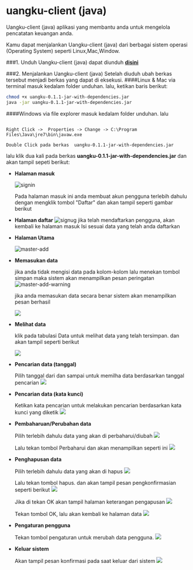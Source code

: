 # uangku-client (java)
 
 Uangku-client (java) aplikasi yang membantu anda untuk mengelola pencatatan keuangan anda.
 
 Kamu dapat menjalankan Uangku-client (java) dari berbagai sistem operasi (Operating System) seperti Linux,Mac,Window.
 
 ###1. Unduh
 Uangku-client (java) dapat diunduh **[disini](https://github.com/winardiaris/uangku-client/raw/master/java/target/uangku-0.1.1-jar-with-dependencies.jar)**
 
 
###2. Menjalankan  Uangku-client (java)
Setelah diuduh ubah berkas tersebut menjadi berkas yang dapat di eksekusi.
####Linux & Mac
via terminal masuk kedalam folder unduhan. lalu, ketikan baris berikut:
```bash
chmod +x uangku-0.1.1-jar-with-dependencies.jar
java -jar uangku-0.1.1-jar-with-dependencies.jar

```
####Windows
via file explorer masuk kedalam folder unduhan. lalu
 ```
 
 Right Click ->  Properties -> Change -> C:\Program Files\Java\jre7\bin\javaw.exe
 
 Double Click pada berkas  uangku-0.1.1-jar-with-dependencies.jar
 
 ```
 
lalu klik dua kali pada berkas **uangku-0.1.1-jar-with-dependencies.jar** dan akan tampil sepeti berikut:

- **Halaman masuk**

	![signin](https://github.com/winardiaris/uangku-client/raw/master/files/Java/01.login.png)
	
	Pada halaman masuk ini anda membuat akun pengguna terlebih dahulu dengan mengklik tombol "Daftar" dan akan tampil seperti gambar berikut

- **Halaman daftar**
  ![signug](https://github.com/winardiaris/uangku-client/raw/master/files/Java/02.signup.png)
  jika telah mendaftarkan pengguna, akan kembali ke halaman masuk
  Isi sesuai data yang telah anda daftarkan

- **Halaman Utama**

	![master-add](https://raw.githubusercontent.com/winardiaris/uangku-client/master/files/Java/03.master-add_data.png)
	
- **Memasukan data**
	
	jika anda tidak mengisi data pada kolom-kolom lalu menekan tombol simpan maka sistem akan menampilkan pesan peringatan
	![master-add-warning](https://github.com/winardiaris/uangku-client/raw/master/files/Java/04.master-add_data-warning-empty.png)
	
	jika anda memasukan data secara benar sistem akan menampilkan pesan berhasil
	
	![](https://github.com/winardiaris/uangku-client/raw/master/files/Java/05.master-add_data-success.png)
	
- **Melihat data**
	
	klik pada tabulasi Data untuk melihat data yang telah tersimpan. dan akan tampil seperti berikut
	
	![](https://github.com/winardiaris/uangku-client/raw/master/files/Java/06.master-view_data.png)
	
- **Pencarian data (tanggal)**
	
	Pilih tanggal dari dan sampai untuk memilha data berdasarkan tanggal pencarian
	![](https://github.com/winardiaris/uangku-client/raw/master/files/Java/07.master-view_data-search-date.png)
	
- **Pencarian data (kata kunci)**
	
	Ketikan kata pencarian untuk melakukan pencarian berdasarkan kata kunci yang diketik
	![](https://github.com/winardiaris/uangku-client/raw/master/files/Java/08.master-view_data-search-string.png)

- **Pembaharuan/Perubahan data**
	
	Pilih terlebih dahulu data yang akan di perbaharui/diubah
	![](https://github.com/winardiaris/uangku-client/raw/master/files/Java/09.master-view_data-select-data.png)
	
	Lalu tekan tombol Perbaharui dan akan menampilkan seperti ini
	![](https://github.com/winardiaris/uangku-client/raw/master/files/Java/10.update-data.png)
	
- **Penghapusan data**
	
	Pilih terlebih dahulu data yang akan di hapus
	![](https://github.com/winardiaris/uangku-client/raw/master/files/Java/11.master-view_data-select-data.png)
	
	Lalu tekan tombol hapus. dan akan tampil pesan pengkonfirmasian seperti berikut
	![](https://github.com/winardiaris/uangku-client/raw/master/files/Java/12.master-view_data-delete-confirm.png)
	
	Jika di tekan OK akan tampil halaman keterangan pengapusan
	![](https://github.com/winardiaris/uangku-client/raw/master/files/Java/13.delete-data.png)
	
	Tekan tombol OK, lalu akan kembali ke halaman data
	![](https://github.com/winardiaris/uangku-client/raw/master/files/Java/14.master-view-with-deleted-data.png)

- **Pengaturan pengguna**
	
	Tekan tombol pengaturan untuk merubah data pengguna.
	![](https://github.com/winardiaris/uangku-client/raw/master/files/Java/15.user-preferences.png)
	
- **Keluar sistem**
	
	Akan tampil pesan konfirmasi pada saat keluar dari sistem
	![](https://github.com/winardiaris/uangku-client/raw/master/files/Java/16.confim-on-exit.png)
	
